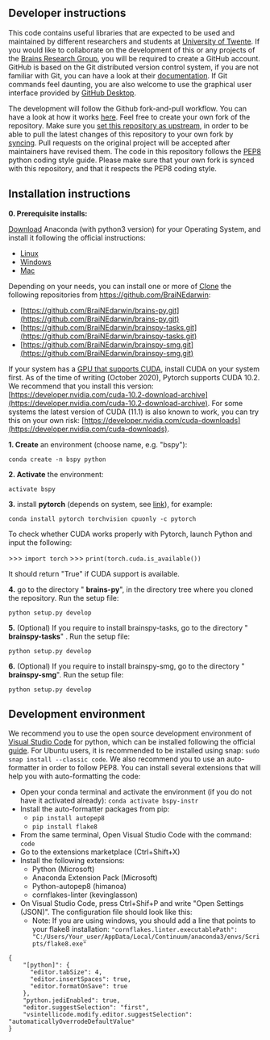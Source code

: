 
## Developer instructions ##
This code contains useful libraries that are expected to be used and maintained by different researchers and students at [University of Twente](https://www.utwente.nl/en/). If you would like to collaborate on the development of this or any projects of the [Brains Research Group](https://www.utwente.nl/en/brains/), you will be required to create a GitHub account. GitHub is based on the Git distributed version control system, if you are not familiar with Git, you can have a look at their [documentation](https://git-scm.com/).  If Git commands feel daunting, you are also welcome to use the graphical user interface provided by [GitHub Desktop](https://desktop.github.com/).

The development will follow the Github fork-and-pull workflow. You can have a look at how it works [here](https://reflectoring.io/github-fork-and-pull/).  Feel free to create your own fork of the repository. Make sure you [set this repository as upstream](https://help.github.com/en/articles/configuring-a-remote-for-a-fork), in order to be able to pull the latest changes of this repository to your own fork by [syncing](https://help.github.com/en/articles/syncing-a-fork). Pull requests on the original project will be accepted after maintainers have revised them. The code in this repository follows the [PEP8](https://www.python.org/dev/peps/pep-0008/) python coding style guide. Please make sure that your own fork is synced with this repository, and that it respects the PEP8 coding style.

## Installation instructions
**0. Prerequisite installs:**

[Download](https://www.anaconda.com/download) Anaconda (with python3 version) for your Operating System, and install it following the official instructions:

-   [Linux](https://docs.continuum.io/anaconda/install/linux/)
-   [Windows](https://docs.continuum.io/anaconda/install/windows/)
-   [Mac](https://docs.continuum.io/anaconda/install/mac-os/)

Depending on your needs, you can install one or more of  [Clone](https://word2md.com/C:%5CData%5CSoftware%5CClone) the following repositories from https://github.com/BraiNEdarwin:

* [https://github.com/BraiNEdarwin/brains-py.git](https://github.com/BraiNEdarwin/brains-py.git)
* [https://github.com/BraiNEdarwin/brainspy-tasks.git](https://github.com/BraiNEdarwin/brainspy-tasks.git)
* [https://github.com/BraiNEdarwin/brainspy-smg.git](https://github.com/BraiNEdarwin/brainspy-smg.git)

If your system has a [GPU that supports CUDA](https://developer.nvidia.com/cuda-gpus), install CUDA on your system first. As of the time of writing (October 2020), Pytorch supports CUDA 10.2. We recommend that you install this version: [https://developer.nvidia.com/cuda-10.2-download-archive](https://developer.nvidia.com/cuda-10.2-download-archive). For some systems the latest version of CUDA (11.1) is also known to work, you can try this on your own risk: [https://developer.nvidia.com/cuda-downloads](https://developer.nvidia.com/cuda-downloads).

**1. Create** an environment (choose name, e.g. "bspy"):

``conda create -n bspy python``

**2. Activate** the environment:

``activate bspy``

**3.** install **pytorch** (depends on system, see [link](https://pytorch.org/get-started/locally/)), for example:

``conda install pytorch torchvision cpuonly -c pytorch``

To check whether CUDA works properly with Pytorch, launch Python and input the following:

&gt;&gt;&gt; ``import torch``
&gt;&gt;&gt; ``print(torch.cuda.is_available())``

It should return "True" if CUDA support is available.

**4.** go to the directory " **brains-py**", in the directory tree where you cloned the repository. Run the setup file:

``python setup.py develop``

**5.** (Optional) If you require to install brainspy-tasks, go to the directory " **brainspy-tasks**" . Run the setup file:

``python setup.py develop``

**6.** (Optional) If you require to install brainspy-smg, go to the directory " **brainspy-smg**". Run the setup file:

``python setup.py develop``


## Development environment
We recommend you to use the open source development environment of [Visual Studio Code](https://code.visualstudio.com/download) for python, which can be installed following the official [guide](https://code.visualstudio.com/docs/setup/setup-overview). For Ubuntu users, it is recommended to be installed using snap: ````sudo snap install --classic code````. We also recommend you to use an auto-formatter in order to follow PEP8. You can install several extensions that will help you with auto-formatting the code:

 * Open your conda terminal and activate the environment (if you do not have it activated already):  ````conda activate bspy-instr````
 * Install the auto-formatter packages from pip:
	 * ````pip install autopep8````
	 * ````pip install flake8````
 * From the same terminal, Open Visual Studio Code with the command: ````code````
 * Go to the extensions marketplace (Ctrl+Shift+X)
 * Install the following extensions:
	 * Python (Microsoft)
	 * Anaconda Extension Pack (Microsoft)
	 * Python-autopep8 (himanoa)
	 * cornflakes-linter (kevinglasson)
 * On Visual Studio Code, press Ctrl+Shif+P and write "Open Settings (JSON)". The configuration file should look like this:
	 * Note: If you are using windows, you should add a line that points to your flake8 installation: ````"cornflakes.linter.executablePath": "C:/Users/Your_user/AppData/Local/Continuum/anaconda3/envs/Scripts/flake8.exe"````

````
{
	"[python]": {
	  "editor.tabSize": 4,
	  "editor.insertSpaces": true,
	  "editor.formatOnSave": true
	},
	"python.jediEnabled": true,
	"editor.suggestSelection": "first",
	"vsintellicode.modify.editor.suggestSelection": "automaticallyOverrodeDefaultValue"
}
````
